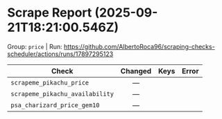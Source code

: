 # Scrape Report (2025-09-21T18:21:00.546Z)

Group: `price`  |  Run: https://github.com/AlbertoRoca96/scraping-checks-scheduler/actions/runs/17897295123

| Check | Changed | Keys | Error |
|---|:---:|:--|:--|
| `scrapeme_pikachu_price` | — |  |  |
| `scrapeme_pikachu_availability` | — |  |  |
| `psa_charizard_price_gem10` | — |  |  |
